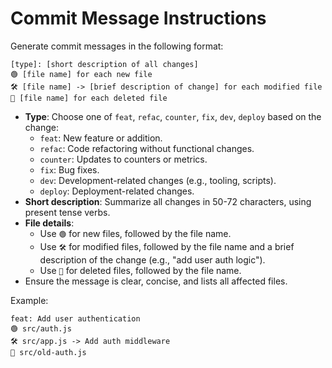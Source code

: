 # Commit Message Instructions

Generate commit messages in the following format:
```
[type]: [short description of all changes]
🟢 [file name] for each new file
🛠️ [file name] -> [brief description of change] for each modified file
🔴 [file name] for each deleted file
```

- **Type**: Choose one of `feat`, `refac`, `counter`, `fix`, `dev`, `deploy` based on the change:
  - `feat`: New feature or addition.
  - `refac`: Code refactoring without functional changes.
  - `counter`: Updates to counters or metrics.
  - `fix`: Bug fixes.
  - `dev`: Development-related changes (e.g., tooling, scripts).
  - `deploy`: Deployment-related changes.
- **Short description**: Summarize all changes in 50-72 characters, using present tense verbs.
- **File details**:
  - Use `🟢` for new files, followed by the file name.
  - Use `🛠️` for modified files, followed by the file name and a brief description of the change (e.g., "add user auth logic").
  - Use `🔴` for deleted files, followed by the file name.
- Ensure the message is clear, concise, and lists all affected files.

Example:
```
feat: Add user authentication
🟢 src/auth.js
🛠️ src/app.js -> Add auth middleware
🔴 src/old-auth.js